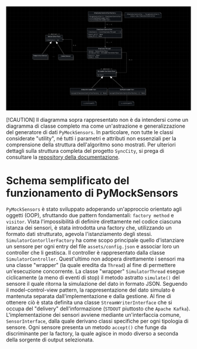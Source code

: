 ![UML semplificato del generatore dati](assets/uml.png)

[!CAUTION]
Il diagramma sopra rappresentato non è da intendersi come un diagramma di classe completo ma come un'astrazione e generalizzazione del generatore di dati `PyMockSensors`. In particolare, non tutte le classi considerate "utility", né tutti i parametri e attributi non essenziali per la comprensione della struttura dell'algoritmo sono mostrati. Per ulteriori dettagli sulla struttura completa del progetto `SyncCity`, si prega di consultare la [repository della documentazione](https://github.com/NaN1fy/docs).

# Schema semplificato del funzionamento di PyMockSensors
`PyMockSensors` è stato sviluppato adoperando un'approccio orientato agli oggetti (OOP), sfruttando due pattern fondamentali: `factory method` e `visitor`.
Vista l'impossibilità di definire direttamente nel codice ciascuna istanza dei sensori, è stata introdotta una factory che, utilizzando un formato dati strutturato, agevola l'istanziamento degli stessi.
`SimulatorContorllerFactory` ha come scopo principale quello d'istanziare un sensore per ogni entry del file `assets/config.json` e associar loro un controller che li gestisca.
Il controller è rappresentato dalla classe `SimulatorController`. Quest'ultimo non adopera direttamente i sensori ma una classe "wrapper" (la quale eredita da `Thread`) al fine di permettere un'esecuzione concorrente.
La classe "wrapper" `SimulatorThread` esegue ciclicamente (a meno di eventi di stop) il metodo astratto `simulate()` del sensore il quale ritorna la simulazione del dato in formato JSON.
Seguendo il model-control-view pattern, la rappresentazione del dato simulato è mantenuta separata dall'implementazione e dalla gestione. Al fine di ottenere ciò è stata definita una classe `StreamWriterInterface` che si occupa del "delivery" dell'informazione (`STDOUT` piuttosto che `Apache Kafka`).
L'implementazione dei sensori avviene mediante un'interfaccia comune, `SensorInterface`, dalla quale derivano classi specifiche per ogni tipologia di sensore.  Ogni sensore presenta un metodo `accept()` che funge da discriminante per la factory, la quale agisce in modo diverso a seconda della sorgente di output selezionata.